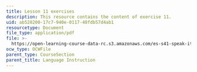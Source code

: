 ```yaml
---
title: Lesson 11 exercises
description: This resource contains the content of exercise 11.
uid: ab528200-17c7-940e-0117-48fdb57d4ab1
resourcetype: Document
file_type: application/pdf
file: >-
  https://open-learning-course-data-rc.s3.amazonaws.com/es-s41-speak-italian-with-your-mouth-full-spring-2012/ab52820017c7940e011748fdb57d4ab1_MITES_S41S12_Esercizi11.pdf
ocw_type: OCWFile
parent_type: CourseSection
parent_title: Language Instruction
---
```

